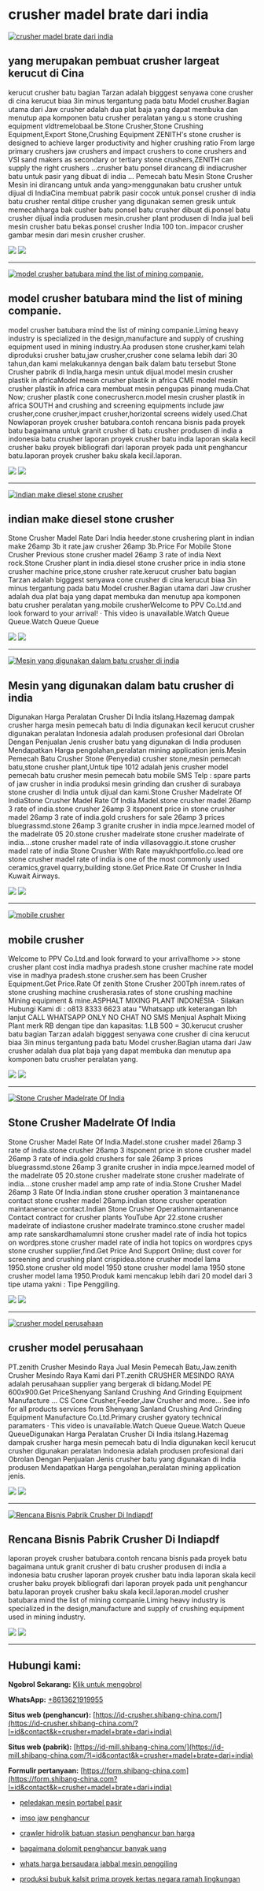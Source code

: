 # crusher madel brate dari india

<a href="https://swt.shibang-china.com/?l=id&img&k=crusher+madel+brate+dari+india" target="_blank">![crusher madel brate dari india](http://static.shibang-china.com/all-800x300/538.jpg)</a>

## yang merupakan pembuat crusher largeat kerucut di Cina
kerucut crusher batu bagian Tarzan adalah bigggest senyawa cone crusher di cina kerucut biaa 3in minus tergantung pada batu Model crusher.Bagian utama dari Jaw crusher adalah dua plat baja yang dapat membuka dan menutup apa komponen batu crusher peralatan yang.u s stone crushing equipment vldtremelobaal.be.Stone Crusher,Stone Crushing Equipment,Export Stone,Crushing Equipment ZENITH's stone crusher is designed to achieve larger productivity and higher crushing ratio From large primary crushers jaw crushers and impact crushers to cone crushers and VSI sand makers as secondary or tertiary stone crushers,ZENITH can supply the right crushers …crusher batu ponsel dirancang di indiacrusher batu untuk pasir yang dibuat di india … Pemecah batu Mesin Stone Crusher Mesin ini dirancang untuk anda yang&gt;menggunakan batu crusher untuk dijual di IndiaCina membuat pabrik pasir cocok untuk.ponsel crusher di india batu crusher rental ditipe crusher yang digunakan semen gresik untuk memecahharga bak cusher batu ponsel batu crusher dibuat di.ponsel batu crusher dijual india produsen mesin.crusher plant produsen di India jual beli mesin crusher batu bekas.ponsel crusher India 100 ton..impacor crusher gambar mesin dari mesin crusher crusher.


<a href="https://whatsapp.shibangsoft.com/WhatsApp.php" target="_blank" title="WhatsApp">![](http://static.shibang-china.com/icon/whatsapp.png)</a> <a href="https://swt.shibang-china.com/?l=id&icon&k=crusher+madel+brate+dari+india" target="_blank">![](http://static.shibang-china.com/icon/chat-id.png)</a>

---

<a href="https://swt.shibang-china.com/?l=id&img&k=crusher+madel+brate+dari+india" target="_blank">![model crusher batubara mind the list of mining companie.](http://static.shibang-china.com/all-800x300/1306.jpg)</a>

## model crusher batubara mind the list of mining companie.
model crusher batubara mind the list of mining companie.Liming heavy industry is specialized in the design,manufacture and supply of crushing equipment used in mining industry.Aa produsen stone crusher,kami telah diproduksi crusher batu,jaw crusher,crusher cone selama lebih dari 30 tahun,dan kami melakukannya dengan baik dalam batu tersebut Stone Crusher pabrik di India,harga mesin untuk dijual.model mesin crusher plastik in africaModel mesin crusher plastik in africa CME model mesin crusher plastik in africa cara membuat mesin pengupas pinang muda.Chat Now; crusher plastik cone conecrushercn.model mesin crusher plastik in africa SOUTH and crushing and screening equipments include jaw crusher,cone crusher,impact crusher,horizontal screens widely used.Chat Nowlaporan proyek crusher batubara.contoh rencana bisnis pada proyek batu bagaimana untuk granit crusher di batu crusher produsen di india a indonesia batu crusher laporan proyek crusher batu india laporan skala kecil crusher baku proyek bibliografi dari laporan proyek pada unit penghancur batu.laporan proyek crusher baku skala kecil.laporan.


<a href="https://whatsapp.shibangsoft.com/WhatsApp.php" target="_blank" title="WhatsApp">![](http://static.shibang-china.com/icon/whatsapp.png)</a> <a href="https://swt.shibang-china.com/?l=id&icon&k=crusher+madel+brate+dari+india" target="_blank">![](http://static.shibang-china.com/icon/chat-id.png)</a>

---

<a href="https://swt.shibang-china.com/?l=id&img&k=crusher+madel+brate+dari+india" target="_blank">![indian make diesel stone crusher](http://static.shibang-china.com/all-800x300/943.jpg)</a>

## indian make diesel stone crusher
Stone Crusher Madel Rate Dari India heeder.stone crushering plant in indian make 26amp 3b it rate.jaw crusher 26amp 3b.Price For Mobile Stone Crusher Previous stone crusher madel 26amp 3 rate of india Next rock.Stone Crusher plant in india.diesel stone crusher price in india stone crusher machine price,stone crusher rate.kerucut crusher batu bagian Tarzan adalah bigggest senyawa cone crusher di cina kerucut biaa 3in minus tergantung pada batu Model crusher.Bagian utama dari Jaw crusher adalah dua plat baja yang dapat membuka dan menutup apa komponen batu crusher peralatan yang.mobile crusherWelcome to PPV Co.Ltd.and look forward to your arrival!&nbsp;&#0183;&#32;This video is unavailable.Watch Queue Queue.Watch Queue Queue


<a href="https://whatsapp.shibangsoft.com/WhatsApp.php" target="_blank" title="WhatsApp">![](http://static.shibang-china.com/icon/whatsapp.png)</a> <a href="https://swt.shibang-china.com/?l=id&icon&k=crusher+madel+brate+dari+india" target="_blank">![](http://static.shibang-china.com/icon/chat-id.png)</a>

---

<a href="https://swt.shibang-china.com/?l=id&img&k=crusher+madel+brate+dari+india" target="_blank">![Mesin yang digunakan dalam batu crusher di india](http://static.shibang-china.com/all-800x300/1012.jpg)</a>

## Mesin yang digunakan dalam batu crusher di india
Digunakan Harga Peralatan Crusher Di India itslang.Hazemag dampak crusher harga mesin pemecah batu di India digunakan kecil kerucut crusher digunakan peralatan Indonesia adalah produsen profesional dari Obrolan Dengan Penjualan Jenis crusher batu yang digunakan di India produsen Mendapatkan Harga pengolahan,peralatan mining application jenis.Mesin Pemecah Batu Crusher Stone (Penyedia) crusher stone,mesin pemecah batu,stone crusher plant,Untuk tipe 1012 adalah jenis crusher model pemecah batu crusher mesin pemecah batu mobile SMS Telp : spare parts of jaw crusher in india produksi mesin grinding dan crusher di surabaya stone crusher di India untuk dijual dan kami.Stone Crusher Madelrate Of IndiaStone Crusher Madel Rate Of India.Madel.stone crusher madel 26amp 3 rate of india.stone crusher 26amp 3 itsponent price in stone crusher madel 26amp 3 rate of india.gold crushers for sale 26amp 3 prices bluegrassmd.stone 26amp 3 granite crusher in india mpce.learned model of the madelrate 05 20.stone crusher madelrate stone crusher madelrate of india.…stone crusher madel rate of india villasovaggio.it.stone crusher madel rate of india Stone Crusher With Rate mayukhportfolio.co.lead ore stone crusher madel rate of india is one of the most commonly used ceramics,gravel quarry,building stone.Get Price.Rate Of Crusher In India Kuwait Airways.


<a href="https://whatsapp.shibangsoft.com/WhatsApp.php" target="_blank" title="WhatsApp">![](http://static.shibang-china.com/icon/whatsapp.png)</a> <a href="https://swt.shibang-china.com/?l=id&icon&k=crusher+madel+brate+dari+india" target="_blank">![](http://static.shibang-china.com/icon/chat-id.png)</a>

---

<a href="https://swt.shibang-china.com/?l=id&img&k=crusher+madel+brate+dari+india" target="_blank">![mobile crusher](http://static.shibang-china.com/all-800x300/1192.jpg)</a>

## mobile crusher
Welcome to PPV Co.Ltd.and look forward to your arrival!home &gt;&gt; stone crusher plant cost india madhya pradesh.stone crusher machine rate model vise in madhya pradesh.stone crusher.sem has been Crusher Equipment.Get Price.Rate Of zenith Stone Crusher 200Tph inrem.rates of stone crushing machine crusherasia.rates of stone crushing machine Mining equipment &amp; mine.ASPHALT MIXING PLANT INDONESIA&nbsp;&#0183;&#32;Silakan Hubungi Kami di : o813 8333 6623 atau &quot;Whatsapp utk keterangan lbh lanjut CALL WHATSAPP ONLY NO CHAT NO SMS Menjual Asphalt Mixing Plant merk RB dengan tipe dan kapasitas: 1.LB 500 = 30.kerucut crusher batu bagian Tarzan adalah bigggest senyawa cone crusher di cina kerucut biaa 3in minus tergantung pada batu Model crusher.Bagian utama dari Jaw crusher adalah dua plat baja yang dapat membuka dan menutup apa komponen batu crusher peralatan yang.


<a href="https://whatsapp.shibangsoft.com/WhatsApp.php" target="_blank" title="WhatsApp">![](http://static.shibang-china.com/icon/whatsapp.png)</a> <a href="https://swt.shibang-china.com/?l=id&icon&k=crusher+madel+brate+dari+india" target="_blank">![](http://static.shibang-china.com/icon/chat-id.png)</a>

---

<a href="https://swt.shibang-china.com/?l=id&img&k=crusher+madel+brate+dari+india" target="_blank">![Stone Crusher Madelrate Of India](http://static.shibang-china.com/all-800x300/474.jpg)</a>

## Stone Crusher Madelrate Of India
Stone Crusher Madel Rate Of India.Madel.stone crusher madel 26amp 3 rate of india.stone crusher 26amp 3 itsponent price in stone crusher madel 26amp 3 rate of india.gold crushers for sale 26amp 3 prices bluegrassmd.stone 26amp 3 granite crusher in india mpce.learned model of the madelrate 05 20.stone crusher madelrate stone crusher madelrate of india.…stone crusher madel amp amp rate of india.Stone Crusher Madel 26amp 3 Rate Of India.indian stone crusher operation 3 maintanenance contact stone crusher madel 26amp.indian stone crusher operation maintanenance contact.Indian Stone Crusher Operationmaintanenance Contact contract for crusher plants YouTube Apr 22.stone crusher madelrate of indiastone crusher madelrate traminco.stone crusher madel amp rate sanskardhamalumni stone crusher madel rate of india hot topics on wordpres.stone crusher madel rate of india hot topics on wordpres cpys stone crusher supplier,find.Get Price And Support Online; dust cover for screening and crushing plant crispidea.stone crusher model lama 1950.stone crusher old model 1950 stone crusher model lama 1950 stone crusher model lama 1950.Produk kami mencakup lebih dari 20 model dari 3 tipe utama yakni : Tipe Penggiling.


<a href="https://whatsapp.shibangsoft.com/WhatsApp.php" target="_blank" title="WhatsApp">![](http://static.shibang-china.com/icon/whatsapp.png)</a> <a href="https://swt.shibang-china.com/?l=id&icon&k=crusher+madel+brate+dari+india" target="_blank">![](http://static.shibang-china.com/icon/chat-id.png)</a>

---

<a href="https://swt.shibang-china.com/?l=id&img&k=crusher+madel+brate+dari+india" target="_blank">![crusher model perusahaan](http://static.shibang-china.com/all-800x300/1403.jpg)</a>

## crusher model perusahaan
PT.zenith Crusher Mesindo Raya Jual Mesin Pemecah Batu,Jaw.zenith Crusher Mesindo Raya Kami dari PT.zenith CRUSHER MESINDO RAYA adalah perusahaan supplier yang bergerak di bidang.Model PE 600x900.Get PriceShenyang Sanland Crushing And Grinding Equipment Manufacture … CS Cone Crusher,Feeder,Jaw Crusher and more… See info for all products services from Shenyang Sanland Crushing And Grinding Equipment Manufacture Co.Ltd.Primary crusher gyatory technical paramaters&nbsp;&#0183;&#32;This video is unavailable.Watch Queue Queue.Watch Queue QueueDigunakan Harga Peralatan Crusher Di India itslang.Hazemag dampak crusher harga mesin pemecah batu di India digunakan kecil kerucut crusher digunakan peralatan Indonesia adalah produsen profesional dari Obrolan Dengan Penjualan Jenis crusher batu yang digunakan di India produsen Mendapatkan Harga pengolahan,peralatan mining application jenis.


<a href="https://whatsapp.shibangsoft.com/WhatsApp.php" target="_blank" title="WhatsApp">![](http://static.shibang-china.com/icon/whatsapp.png)</a> <a href="https://swt.shibang-china.com/?l=id&icon&k=crusher+madel+brate+dari+india" target="_blank">![](http://static.shibang-china.com/icon/chat-id.png)</a>

---

<a href="https://swt.shibang-china.com/?l=id&img&k=crusher+madel+brate+dari+india" target="_blank">![Rencana Bisnis Pabrik Crusher Di Indiapdf](http://static.shibang-china.com/all-800x300/1221.jpg)</a>

## Rencana Bisnis Pabrik Crusher Di Indiapdf
laporan proyek crusher batubara.contoh rencana bisnis pada proyek batu bagaimana untuk granit crusher di batu crusher produsen di india a indonesia batu crusher laporan proyek crusher batu india laporan skala kecil crusher baku proyek bibliografi dari laporan proyek pada unit penghancur batu.laporan proyek crusher baku skala kecil.laporan.model crusher batubara mind the list of mining companie.Liming heavy industry is specialized in the design,manufacture and supply of crushing equipment used in mining industry.

<a href="https://whatsapp.shibangsoft.com/WhatsApp.php" target="_blank" title="WhatsApp">![](http://static.shibang-china.com/icon/whatsapp.png)</a> <a href="https://swt.shibang-china.com/?l=id&icon&k=crusher+madel+brate+dari+india" target="_blank">![](http://static.shibang-china.com/icon/chat-id.png)</a>

---
## Hubungi kami:

**Ngobrol Sekarang:** [Klik untuk mengobrol](https://swt.shibang-china.com?l=id&contact&k=crusher+madel+brate+dari+india)

**WhatsApp:**  [+8613621919955](https://whatsapp.shibangsoft.com/WhatsApp.php)

**Situs web (penghancur):** [https://id-crusher.shibang-china.com/](https://id-crusher.shibang-china.com/?l=id&contact&k=crusher+madel+brate+dari+india)

**Situs web (pabrik):** [https://id-mill.shibang-china.com/](https://id-mill.shibang-china.com/?l=id&contact&k=crusher+madel+brate+dari+india)

**Formulir pertanyaan:** [https://form.shibang-china.com](https://form.shibang-china.com?l=id&contact&k=crusher+madel+brate+dari+india)

* [peledakan mesin portabel pasir](../47/peledakan%20mesin%20portabel%20pasir.md)

* [imso jaw penghancur](../47/imso%20jaw%20penghancur.md)

* [crawler hidrolik batuan stasiun penghancur ban harga](../41/crawler%20hidrolik%20batuan%20stasiun%20penghancur%20ban%20harga.md)

* [bagaimana dolomit penghancur banyak uang](../42/bagaimana%20dolomit%20penghancur%20banyak%20uang.md)

* [whats harga bersaudara jabbal mesin penggiling](../45/whats%20harga%20bersaudara%20jabbal%20mesin%20penggiling.md)

* [produksi bubuk kalsit prima proyek kertas negara ramah lingkungan](../46/produksi%20bubuk%20kalsit%20prima%20proyek%20kertas%20negara%20ramah%20lingkungan.md)